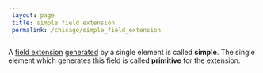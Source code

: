 ```yaml
---
 layout: page
 title: simple field extension
 permalink: /chicago/simple_field_extension
---
```


A [field extension](https://defsmath.github.io/DefsMath/field_extension) [generated](https://defsmath.github.io/DefsMath/generate_a_field) by a single element is called **simple**. The single element which generates this field is called **primitive** for the extension.